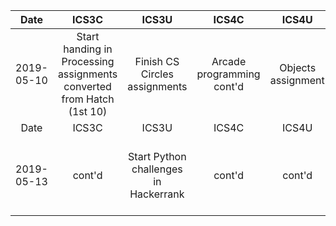 | Date | ICS3C | ICS3U | ICS4C | ICS4U | Maksim |
|:---:|:---:|:---:|:---:|:---:|:---:|
| 2019-05-10 | Start handing in Processing assignments converted from Hatch (1st 10) | Finish CS Circles assignments | Arcade programming cont'd | Objects assignment | tkinter exploration > METAR program
| Date | ICS3C | ICS3U | ICS4C | ICS4U | Maksim |
| 2019-05-13 | cont'd | Start Python challenges in Hackerrank | cont'd | cont'd | See PB re opening GitHub text files; tkinter cont'd

